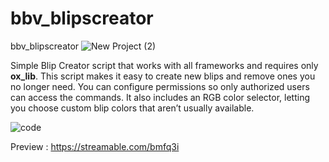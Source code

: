 # bbv_blipscreator
 bbv_blipscreator
![New Project (2)](https://github.com/user-attachments/assets/73e2715b-7b76-40f9-be30-7f50fd3c8b8b)

Simple Blip Creator script that works with all frameworks and requires only **ox_lib**. This script makes it easy to create new blips and remove ones you no longer need. You can configure permissions so only authorized users can access the commands. It also includes an RGB color selector, letting you choose custom blip colors that aren’t usually available.

![code](https://github.com/user-attachments/assets/69a8133c-5c3e-438d-904f-367552b5e372)

Preview : 
https://streamable.com/bmfq3i
